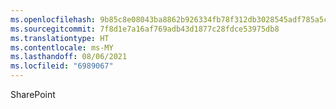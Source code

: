 ```yaml
---
ms.openlocfilehash: 9b85c8e08043ba8862b926334fb78f312db3028545adf785a5cf69cb19752229
ms.sourcegitcommit: 7f8d1e7a16af769adb43d1877c28fdce53975db8
ms.translationtype: HT
ms.contentlocale: ms-MY
ms.lasthandoff: 08/06/2021
ms.locfileid: "6989067"
---
```

SharePoint